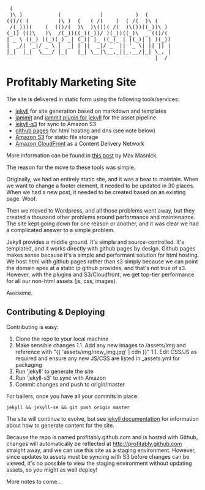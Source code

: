 <pre>
 (                                                  
 )\ )           (            )          )  (        
(()/( (         )\ )  (   ( /(    )  ( /(  )\ (     
 /(_)))(    (  (()/(  )\  )\())( /(  )\())((_))\ )  
(_)) (()\   )\  /(_))((_)(_))/ )(_))((_)\  _ (()/(  
| _ \ ((_) ((_)(_) _| (_)| |_ ((_)_ | |(_)| | )(_)) 
|  _/| '_|/ _ \ |  _| | ||  _|/ _` || '_ \| || || | 
|_|  |_|  \___/ |_|   |_| \__|\__,_||_.__/|_| \_, | 
                                              |__/
</pre>

Profitably Marketing Site
=========================

The site is delivered in static form using the following tools/services:

* [jekyll](http://github.com/mojombo/jekyll) for site generation based on markdown and templates
* [jammit](http://documentcloud.github.com/jammit/) and [jammit plugin for jekyll](https://gist.github.com/1224971) for the asset pipeline
* [jekyll-s3](https://github.com/versapay/jekyll-s3) for sync to Amazon S3
* [github pages](http://help.github.com/pages/) for html hosting and dns (see note below)
* [Amazon S3](http://aws.amazon.com/s3/) for static file storage
* [Amazon CloudFront](http://aws.amazon.com/cloudfront/) as a Content Delivery Network

More information can be found in [this post](http://www.maxmasnick.com/2012/01/21/jekyll_s3_cloudfront/) by Max Masnick.

The reason for the move to these tools was simple. 

Originally, we had an entirely static site, and it was a bear to maintain. When we want to change a footer element, it needed to be updated in 30 places. When we had a new post, it needed to be created based on an existing page. Woof.

Then we moved to Wordpress, and all those problems went away, but they created a thousand other problems around performance and maintenance. The site kept going down for one reason or another, and it was clear we had a complicated answer to a simple problem.

Jekyll provides a middle ground. It's simple and source-controlled. It's templated, and it works directly with github pages by design. Github pages makes sense because it's a simple and performant solution for html hosting. We host html with github pages rather than s3 simply because we can point the domain apex at a static ip github provides, and that's not true of s3. However, with the plugins and S3/Cloudfront, we get top-tier performance for all our non-html assets (js, css, images). 

Awesome.

Contributing & Deploying
------------------------

Contributing is easy:

1. Clone the repo to your local machine
1. Make sensible changes
1.1. Add any new images to /assets/img and reference with "{{ 'assets/img/new_img.jpg' | cdn }}"
1.1. Edit CSS/JS as required and ensure any new JS/CSS are listed in _assets.yml for packaging
1. Run 'jekyll' to generate the site
1. Run 'jekyll-s3' to sync with Amazon
1. Commit changes and push to origin/master

For ballers, once you have all your commits in place:

    jekyll && jekyll-se && git push origin master

The site will continue to evolve, but see [jekyll documentation](http://github.com/mojombo/jekyll) for information about how to generate content for the site.

Because the repo is named profitably.github.com and is hosted with Github, changes will automatically be reflected at http://profitably.github.com straight away, and we can use this site as a staging environment. However, since updates to assets must be syncing with S3 before changes can be viewed, it's no possible to view the staging environment without updating assets, so you might as well deploy!

More notes to come...